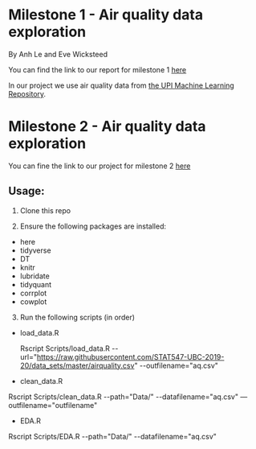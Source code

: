 # Milestone 1 - Air quality data exploration
By Anh Le and Eve Wicksteed

You can find the link to our report for milestone 1 [here](https://stat547-ubc-2019-20.github.io/group_04_anh_eve/Docs/milestone1.html)

In our project we use air quality data from [the UPI Machine Learning Repository](https://archive.ics.uci.edu/ml/datasets/Air+Quality).



# Milestone 2 - Air quality data exploration

You can fine the link to our project for milestone 2 [here](https://stat547-ubc-2019-20.github.io/group_04_anh_eve/Docs/milestone1.html)

## Usage:

1. Clone this repo

2. Ensure the following packages are installed:
- here
- tidyverse
- DT
- knitr
- lubridate
- tidyquant
- corrplot
- cowplot

3. Run the following scripts (in order)

- load_data.R

  Rscript Scripts/load_data.R --url="https://raw.githubusercontent.com/STAT547-UBC-2019-20/data_sets/master/airquality.csv" --outfilename="aq.csv"

- clean_data.R

Rscript Scripts/clean_data.R --path="Data/" --datafilename="aq.csv" —outfilename="outfilename"

- EDA.R

Rscript Scripts/EDA.R --path="Data/" --datafilename="aq.csv"






